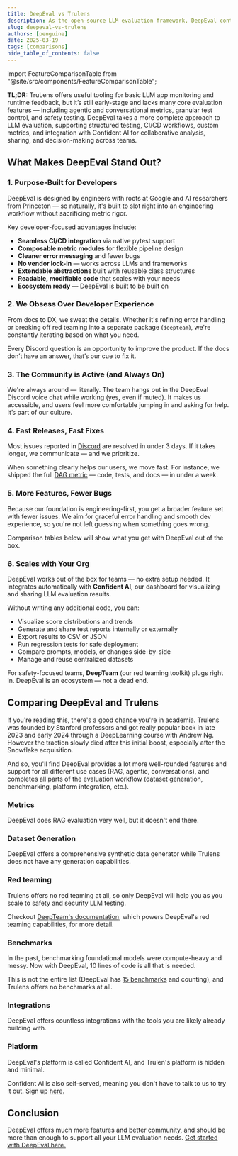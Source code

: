 ```yaml
---
title: DeepEval vs Trulens
description: As the open-source LLM evaluation framework, DeepEval contains everything Trulens have, but also a lot more on top of it.
slug: deepeval-vs-trulens
authors: [penguine]
date: 2025-03-19
tags: [comparisons]
hide_table_of_contents: false
---
```


import FeatureComparisonTable from "@site/src/components/FeatureComparisonTable";

**TL;DR:** TruLens offers useful tooling for basic LLM app monitoring and runtime feedback, but it’s still early-stage and lacks many core evaluation features — including agentic and conversational metrics, granular test control, and safety testing. DeepEval takes a more complete approach to LLM evaluation, supporting structured testing, CI/CD workflows, custom metrics, and integration with Confident AI for collaborative analysis, sharing, and decision-making across teams.

## What Makes DeepEval Stand Out?

### 1. Purpose-Built for Developers

DeepEval is designed by engineers with roots at Google and AI researchers from Princeton — so naturally, it's built to slot right into an engineering workflow without sacrificing metric rigor.

Key developer-focused advantages include:

- **Seamless CI/CD integration** via native pytest support
- **Composable metric modules** for flexible pipeline design
- **Cleaner error messaging** and fewer bugs
- **No vendor lock-in** — works across LLMs and frameworks
- **Extendable abstractions** built with reusable class structures
- **Readable, modifiable code** that scales with your needs
- **Ecosystem ready** — DeepEval is built to be built on

### 2. We Obsess Over Developer Experience

From docs to DX, we sweat the details. Whether it's refining error handling or breaking off red teaming into a separate package (`deepteam`), we're constantly iterating based on what you need.

Every Discord question is an opportunity to improve the product. If the docs don’t have an answer, that’s our cue to fix it.

### 3. The Community is Active (and Always On)

We're always around — literally. The team hangs out in the DeepEval Discord voice chat while working (yes, even if muted). It makes us accessible, and users feel more comfortable jumping in and asking for help. It’s part of our culture.

### 4. Fast Releases, Fast Fixes

Most issues reported in [Discord](https://discord.gg/a3K9c8GRGt) are resolved in under 3 days. If it takes longer, we communicate — and we prioritize.

When something clearly helps our users, we move fast. For instance, we shipped the full [DAG metric](/docs/metrics-dag) — code, tests, and docs — in under a week.

### 5. More Features, Fewer Bugs

Because our foundation is engineering-first, you get a broader feature set with fewer issues. We aim for graceful error handling and smooth dev experience, so you're not left guessing when something goes wrong.

Comparison tables below will show what you get with DeepEval out of the box.

### 6. Scales with Your Org

DeepEval works out of the box for teams — no extra setup needed. It integrates automatically with **Confident AI**, our dashboard for visualizing and sharing LLM evaluation results.

Without writing any additional code, you can:

- Visualize score distributions and trends
- Generate and share test reports internally or externally
- Export results to CSV or JSON
- Run regression tests for safe deployment
- Compare prompts, models, or changes side-by-side
- Manage and reuse centralized datasets

For safety-focused teams, **DeepTeam** (our red teaming toolkit) plugs right in. DeepEval is an ecosystem — not a dead end.

## Comparing DeepEval and Trulens

If you're reading this, there's a good chance you're in academia. Trulens was founded by Stanford professors and got really popular back in late 2023 and early 2024 through a DeepLearning course with Andrew Ng. However the traction slowly died after this initial boost, especially after the Snowflake acquisition.

And so, you'll find DeepEval provides a lot more well-rounded features and support for all different use cases (RAG, agentic, conversations), and completes all parts of the evaluation workflow (dataset generation, benchmarking, platform integration, etc.).

### Metrics

DeepEval does RAG evaluation very well, but it doesn't end there.

<FeatureComparisonTable type="trulens::metrics" competitor="Trulens" />

### Dataset Generation

DeepEval offers a comprehensive synthetic data generator while Trulens does not have any generation capabilities.

<FeatureComparisonTable type="trulens::synthesizer" competitor="Trulens" />

### Red teaming

Trulens offers no red teaming at all, so only DeepEval will help you as you scale to safety and security LLM testing.

<FeatureComparisonTable type="trulens::redTeaming" competitor="Trulens" />

Checkout [DeepTeam's documentation](https://www.trydeepteam.com/docs/getting-started), which powers DeepEval's red teaming capabilities, for more detail.

### Benchmarks

In the past, benchmarking foundational models were compute-heavy and messy. Now with DeepEval, 10 lines of code is all that is needed.

<FeatureComparisonTable type="trulens::benchmarks" competitor="Trulens" />

This is not the entire list (DeepEval has [15 benchmarks](/docs/benchmarks-introduction) and counting), and Trulens offers no benchmarks at all.

### Integrations

DeepEval offers countless integrations with the tools you are likely already building with.

<FeatureComparisonTable type="trulens::integrations" competitor="Trulens" />

### Platform

DeepEval's platform is called Confident AI, and Trulen's platform is hidden and minimal.

<FeatureComparisonTable type="trulens::platform" competitor="Trulens" />

Confident AI is also self-served, meaning you don't have to talk to us to try it out. Sign up [here.](https://app.confident-ai.com)

## Conclusion

DeepEval offers much more features and better community, and should be more than enough to support all your LLM evaluation needs. [Get started with DeepEval here.](/docs/getting-started)
